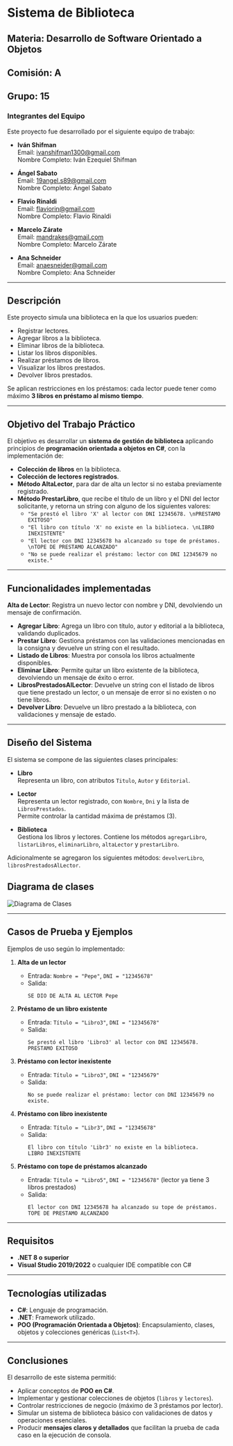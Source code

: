 # Sistema de Biblioteca

## Materia: Desarrollo de Software Orientado a Objetos  
## Comisión: A  
## Grupo: 15  

### Integrantes del Equipo

Este proyecto fue desarrollado por el siguiente equipo de trabajo:

- **Iván Shifman**  
  Email: ivanshifman1300@gmail.com  
  Nombre Completo: Iván Ezequiel Shifman  

- **Ángel Sabato**  
  Email: 19angel.s89@gmail.com  
  Nombre Completo: Ángel Sabato  

- **Flavio Rinaldi**  
  Email: flaviorin@gmail.com  
  Nombre Completo: Flavio Rinaldi 

- **Marcelo Zárate**  
  Email: mandrakes@gmail.com  
  Nombre Completo: Marcelo Zárate

- **Ana Schneider**  
  Email: anaesneider@gmail.com  
  Nombre Completo: Ana Schneider  

---

## Descripción

Este proyecto simula una biblioteca en la que los usuarios pueden:  

- Registrar lectores.  
- Agregar libros a la biblioteca.
- Eliminar libros de la biblioteca.
- Listar los libros disponibles.  
- Realizar préstamos de libros.
- Visualizar los libros prestados.
- Devolver libros prestados.


Se aplican restricciones en los préstamos: cada lector puede tener como máximo **3 libros en préstamo al mismo tiempo**.  

---

## Objetivo del Trabajo Práctico

El objetivo es desarrollar un **sistema de gestión de biblioteca** aplicando principios de **programación orientada a objetos en C#**, con la implementación de:  

- **Colección de libros** en la biblioteca.  
- **Colección de lectores registrados**.  
- **Método AltaLector**, para dar de alta un lector si no estaba previamente registrado.  
- **Método PrestarLibro**, que recibe el título de un libro y el DNI del lector solicitante, y retorna un string con alguno de los siguientes valores:  
  - `"Se prestó el libro 'X' al lector con DNI 12345678. \nPRESTAMO EXITOSO"`  
  - `"El libro con título 'X' no existe en la biblioteca. \nLIBRO INEXISTENTE"`  
  - `"El lector con DNI 12345678 ha alcanzado su tope de préstamos. \nTOPE DE PRESTAMO ALCANZADO"`  
  - `"No se puede realizar el préstamo: lector con DNI 12345679 no existe."`  


---

## Funcionalidades implementadas

 **Alta de Lector**: Registra un nuevo lector con nombre y DNI, devolviendo un mensaje de confirmación.  
- **Agregar Libro**: Agrega un libro con título, autor y editorial a la biblioteca, validando duplicados.  
- **Prestar Libro**: Gestiona préstamos con las validaciones mencionadas en la consigna y devuelve un string con el resultado.  
- **Listado de Libros**: Muestra por consola los libros actualmente disponibles.  
- **Eliminar Libro**: Permite quitar un libro existente de la biblioteca, devolviendo un mensaje de éxito o error.  
- **LibrosPrestadosAlLector**: Devuelve un string con el listado de libros que tiene prestado un lector, o un mensaje de error si no existen o     no tiene libros.  
- **Devolver Libro**: Devuelve un libro prestado a la biblioteca, con validaciones y mensaje de estado.  


---

## Diseño del Sistema

El sistema se compone de las siguientes clases principales:  

- **Libro**  
  Representa un libro, con atributos `Titulo`, `Autor` y `Editorial`.  

- **Lector**  
  Representa un lector registrado, con `Nombre`, `Dni` y la lista de `LibrosPrestados`.  
  Permite controlar la cantidad máxima de préstamos (3).  

- **Biblioteca**  
  Gestiona los libros y lectores. Contiene los métodos `agregarLibro`, `listarLibros`, `eliminarLibro`, `altaLector` y `prestarLibro`.  

Adicionalmente se agregaron los siguientes métodos: `devolverLibro`, `librosPrestadosAlLector`.


## Diagrama de clases

![Diagrama de Clases](BibliotecaTP/uml/UML-TP1-DSOO.png)

---

## Casos de Prueba y Ejemplos

Ejemplos de uso según lo implementado:  

1. **Alta de un lector**  
   - Entrada: `Nombre = "Pepe"`, `DNI = "12345678"`  
   - Salida:  
     ```
     SE DIO DE ALTA AL LECTOR Pepe
     ```

2. **Préstamo de un libro existente**  
   - Entrada: `Título = "Libro3"`, `DNI = "12345678"`  
   - Salida:  
     ```
     Se prestó el libro 'Libro3' al lector con DNI 12345678. 
     PRESTAMO EXITOSO
     ```

3. **Préstamo con lector inexistente**  
   - Entrada: `Título = "Libro3"`, `DNI = "12345679"`  
   - Salida:  
     ```
     No se puede realizar el préstamo: lector con DNI 12345679 no existe.
     ```

4. **Préstamo con libro inexistente**  
   - Entrada: `Título = "Libr3"`, `DNI = "12345678"`  
   - Salida:  
     ```
     El libro con título 'Libr3' no existe en la biblioteca. 
     LIBRO INEXISTENTE
     ```

5. **Préstamo con tope de préstamos alcanzado**  
   - Entrada: `Título = "Libro5"`, `DNI = "12345678"` (lector ya tiene 3 libros prestados)  
   - Salida:  
     ```
     El lector con DNI 12345678 ha alcanzado su tope de préstamos. 
     TOPE DE PRESTAMO ALCANZADO
     ```
---

## Requisitos

- **.NET 8 o superior**  
- **Visual Studio 2019/2022** o cualquier IDE compatible con C#  

---

## Tecnologías utilizadas

- **C#**: Lenguaje de programación.  
- **.NET**: Framework utilizado.  
- **POO (Programación Orientada a Objetos)**: Encapsulamiento, clases, objetos y colecciones genéricas (`List<T>`).  

---

## Conclusiones

El desarrollo de este sistema permitió:  

- Aplicar conceptos de **POO en C#**.  
- Implementar y gestionar colecciones de objetos (`libros` y `lectores`).  
- Controlar restricciones de negocio (máximo de 3 préstamos por lector).  
- Simular un sistema de biblioteca básico con validaciones de datos y operaciones esenciales.  
- Producir **mensajes claros y detallados** que facilitan la prueba de cada caso en la ejecución de consola.
